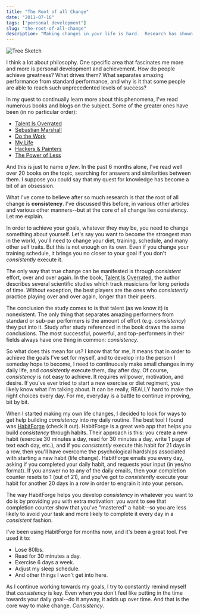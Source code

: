 ```yaml
---
title: "The Root of all Change"
date: "2011-07-16"
tags: ["personal development"]
slug: "the-root-of-all-change"
description: "Making changes in your life is hard.  Research has shown that the best way to build lasting change is to add new habits into your life, and make them second nature."
---
```



![Tree Sketch][]


I think a lot about philosophy.  One specific area that fascinates me more and
more is personal development and achievement.  How do people achieve greatness?
What drives them?  What separates amazing performance from standard
performance, and why is it that some people are able to reach such
unprecedented levels of success?

In my quest to continually learn more about this phenomena, I've read numerous
books and blogs on the subject.  Some of the greater ones have been (in no
particular order):

-   [Talent Is Overrated][]
-   [Sebastian Marshall][]
-   [Do the Work][]
-   [My Life][]
-   [Hackers & Painters][]
-   [The Power of Less][]

And this is just to name *a few*.  In the past 6 months alone, I've read well
over 20 books on the topic, searching for answers and similarities between
them.  I suppose you could say that my quest for knowledge has become a bit of
an obsession.

What I've come to believe after so much research is that the root of all change
is **consistency**.  I've discussed this before, in various other articles and
various other manners--but at the core of all change lies consistency.  Let me
explain.

In order to achieve your goals, whatever they may be, you need to change
something about yourself.  Let's say you want to become the strongest man in
the world, you'll need to change your diet, training, schedule, and many other
self traits.  But this is not enough on its own.  Even if you change your
training schedule, it brings you no closer to your goal if you don't
*consistently* execute it.

The only way that true change can be manifested is through *consistent* effort,
over and over again.  In the book, [Talent Is Overrated][], the author
describes several scientific studies which track musicians for long periods of
time.  Without exception, the best players are the ones who *consistently*
practice playing over and over again, longer than their peers.

The conclusion the study comes to is that talent (as we know it) is
nonexistent.  The only thing that separates amazing performers from standard or
sub-par performers is the amount of effort (e.g. *consistency*) they put into
it.  Study after study referenced in the book draws the same conclusions.  The
most successful, powerful, and top-performers in their fields always have one
thing in common: *consistency*.

So what does this mean for us?  I know that for me, it means that in order to
achieve the goals I've set for myself, and to develop into the person I someday
hope to become, I need to continuously make small changes in my daily life, and
*consistently* execute them, day after day.  Of course, *consistency* is not
easy to achieve.  It requires willpower, motivation, and desire.  If you've
ever tried to start a new exercise or diet regiment, you likely know what I'm
talking about.  It can be really, REALLY hard to make the right choices every
day.  For me, everyday is a battle to continue improving, bit by bit.

When I started making my own life changes, I decided to look for ways to get
help building *consistency* into my daily routine.  The best tool I found was
[HabitForge][] (check it out).  HabitForge is a great web app that helps you
build *consistency* through habits.  Their approach is this: you create a new
habit (exercise 30 minutes a day, read for 30 minutes a day, write 1 page of
text each day, etc.), and if you *consistently* execute this habit for 21 days
in a row, then you'll have overcome the psychological hardships associated with
starting a new habit (life change).  HabitForge emails you every day, asking if
you completed your daily habit, and requests your input (in yes/no format).  If
you answer no to any of the daily emails, then your completion counter resets
to 1 (out of 21), and you've got to *consistently* execute your habit for
another 20 days in a row in order to engrain it into your person.

The way HabitForge helps you develop *consistency* in whatever you want to do
is by providing you with extra motivation: you want to see that completion
counter show that you've "mastered" a habit--so you are less likely to avoid
your task and more likely to complete it every day in a *consistent* fashion.

I've been using HabitForge for months now, and it's been a great tool.  I've
used it to:

-   Lose 80lbs.
-   Read for 30 minutes a day.
-   Exercise 6 days a week.
-   Adjust my sleep schedule.
-   And other things I won't get into here.

As I continue working towards my goals, I try to constantly remind myself that
*consistency* is key.  Even when you don't feel like putting in the time
towards your daily goal--do it anyway, it adds up over time.  And that is the
core way to make change.  *Consistency*.


  [Tree Sketch]: {filename}/images/2011/tree-sketch.png "Tree Sketch"
  [Talent Is Overrated]: http://www.amazon.com/gp/product/1591842948/ref=as_li_ss_tl?ie=UTF8&camp=1789&creative=390957&creativeASIN=1591842948&linkCode=as2&tag=rdegges-20 "Talent Is Overrated"
  [Sebastian Marshall]: http://www.sebastianmarshall.com/ "Sebastian Marshall"
  [Do the Work]: http://www.amazon.com/gp/product/1936719010/ref=as_li_ss_tl?ie=UTF8&camp=1789&creative=390957&creativeASIN=1936719010&linkCode=as2&tag=rdegges-20 "Do the Work"
  [My Life]: http://www.amazon.com/gp/product/140003003X/ref=as_li_ss_tl?ie=UTF8&camp=1789&creative=390957&creativeASIN=140003003X&linkCode=as2&tag=rdegges-20 "My Life"
  [Hackers & Painters]: http://www.amazon.com/gp/product/1449389554/ref=as_li_ss_tl?ie=UTF8&camp=1789&creative=390957&creativeASIN=1449389554&linkCode=as2&tag=rdegges-20 "Hackers and Painters"
  [The Power of Less]: http://www.amazon.com/gp/product/1401309704/ref=as_li_ss_tl?ie=UTF8&camp=1789&creative=390957&creativeASIN=1401309704&linkCode=as2&tag=rdegges-20 "The Power of Less"
  [HabitForge]: http://habitforge.com/ "HabitForge"
